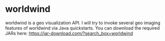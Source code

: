 # worldwind
worldwind is a geo visualization API. I will try to invoke several geo imaging features of worldwind via Java quickstarts. 
You can download the required JARs here: https://jar-download.com/?search_box=worldwind

